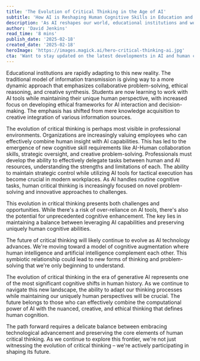 ```yaml
---
title: 'The Evolution of Critical Thinking in the Age of AI'
subtitle: 'How AI is Reshaping Human Cognitive Skills in Education and the Workplace'
description: 'As AI reshapes our world, educational institutions and workplaces are adapting to new ways of thinking and problem-solving. This article explores how critical thinking is evolving in the age of AI, examining the emerging cognitive skills needed for success in both academic and professional environments.'
author: 'David Jenkins'
read_time: '8 mins'
publish_date: '2025-02-18'
created_date: '2025-02-18'
heroImage: 'https://images.magick.ai/hero-critical-thinking-ai.jpg'
cta: 'Want to stay updated on the latest developments in AI and human cognition? Follow us on LinkedIn for regular insights into how technology is reshaping our thinking and working processes.'
---
```


Educational institutions are rapidly adapting to this new reality. The traditional model of information transmission is giving way to a more dynamic approach that emphasizes collaborative problem-solving, ethical reasoning, and creative synthesis. Students are now learning to work with AI tools while maintaining their unique human perspective, with increased focus on developing ethical frameworks for AI interaction and decision-making. The emphasis has shifted from mere knowledge acquisition to creative integration of various information sources.

The evolution of critical thinking is perhaps most visible in professional environments. Organizations are increasingly valuing employees who can effectively combine human insight with AI capabilities. This has led to the emergence of new cognitive skill requirements like AI-Human collaboration skills, strategic oversight, and creative problem-solving. Professionals must develop the ability to effectively delegate tasks between human and AI resources, understanding the strengths and limitations of each. The ability to maintain strategic control while utilizing AI tools for tactical execution has become crucial in modern workplaces. As AI handles routine cognitive tasks, human critical thinking is increasingly focused on novel problem-solving and innovative approaches to challenges.

This evolution in critical thinking presents both challenges and opportunities. While there's a risk of over-reliance on AI tools, there's also the potential for unprecedented cognitive enhancement. The key lies in maintaining a balance between leveraging AI capabilities and preserving uniquely human cognitive abilities.

The future of critical thinking will likely continue to evolve as AI technology advances. We're moving toward a model of cognitive augmentation where human intelligence and artificial intelligence complement each other. This symbiotic relationship could lead to new forms of thinking and problem-solving that we're only beginning to understand.

The evolution of critical thinking in the era of generative AI represents one of the most significant cognitive shifts in human history. As we continue to navigate this new landscape, the ability to adapt our thinking processes while maintaining our uniquely human perspectives will be crucial. The future belongs to those who can effectively combine the computational power of AI with the nuanced, creative, and ethical thinking that defines human cognition.

The path forward requires a delicate balance between embracing technological advancement and preserving the core elements of human critical thinking. As we continue to explore this frontier, we're not just witnessing the evolution of critical thinking – we're actively participating in shaping its future.